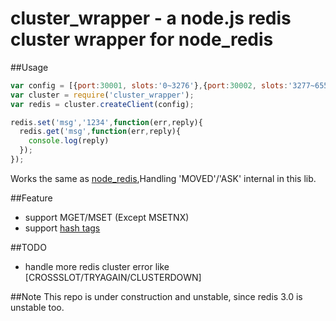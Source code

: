 cluster_wrapper - a node.js redis cluster wrapper for node_redis
============================


##Usage
```js
var config = [{port:30001, slots:'0~3276'},{port:30002, slots:'3277~6553'},{port:30003, slots:'6554~9829'},{port:30004, slots:'9830~13106'},{port:30005, slots:'13106~16383'} ]
var cluster = require('cluster_wrapper');
var redis = cluster.createClient(config);

redis.set('msg','1234',function(err,reply){
  redis.get('msg',function(err,reply){
    console.log(reply)
  });
});
```
Works the same as [node_redis](https://github.com/mranney/node_redis),Handling 'MOVED'/'ASK' internal in this lib.

##Feature
 * support MGET/MSET (Except MSETNX)
 * support [hash tags](http://redis.io/topics/cluster-spec#implemented-subset)

##TODO
 * handle more redis cluster error like [CROSSSLOT/TRYAGAIN/CLUSTERDOWN]


##Note
This repo is under construction and unstable, since redis 3.0 is unstable too.
